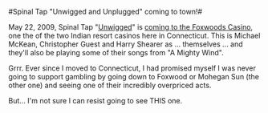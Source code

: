#Spinal Tap "Unwigged and Unplugged" coming to town!#

May 22, 2009, Spinal Tap "[Unwigged](http://www.unwigged.com/)" is [coming to the Foxwoods Casino](http://tinyurl.com/d5js4t), one the of the two Indian resort casinos here in Connecticut. This is Michael McKean, Christopher Guest and Harry Shearer as ... themselves ... and they'll also be playing some of their songs from "A Mighty Wind".

Grrr. Ever since I moved to Connecticut, I had promised myself I was never going to support gambling by going down to Foxwood or Mohegan Sun (the other one) and seeing one of their incredibly overpriced acts.

But... I'm not sure I can resist going to see THIS one.

